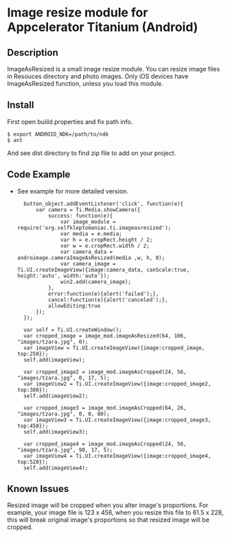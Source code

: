 Image resize module for Appcelerator Titanium (Android)
=========================================

Description
-------------------
ImageAsResized is a small image resize module. You can resize image files in Resouces directory and photo images.
Only iOS devices have ImageAsResized function, unless you load this module.


Install
-------------------

First open buiild.properties and fix path info.

	$ export ANDROID_NDK=/path/to/ndk
	$ ant

And see dist directory to find zip file to add on your project.

Code Example
-------------------
* See example for more detailed version.

		button_object.addEventListener('click', function(e){
			var camera = Ti.Media.showCamera({
				success: function(e){
					var image_module = require('org.selfkleptomaniac.ti.imageasresized');
					var media = e.media;
					var h = e.cropRect.height / 2;
					var w = e.cropRect.width / 2;
					var camera_data = androimage.cameraImageAsResized(media ,w, h, 0);
					var camera_image = Ti.UI.createImageView({image:camera_data, canScale:true, height:'auto', width:'auto'});
					win2.add(camera_image);
				},
				error:function(e){alert('failed');},
				cancel:function(e){alert('canceled');},
				allowEditing:true
			});
		});

		var self = Ti.UI.createWindow();
		var cropped_image = image_mod.imageAsResized(64, 106, "images/tzara.jpg", 0);
		var imageView = Ti.UI.createImageView({image:cropped_image, top:250});
		self.add(imageView);

		var cropped_image2 = image_mod.imageAsCropped(24, 56, "images/tzara.jpg", 0, 17, 5);
		var imageView2 = Ti.UI.createImageView({image:cropped_image2, top:380});
		self.add(imageView2);

		var cropped_image3 = image_mod.imageAsCropped(64, 26, "images/tzara.jpg", 0, 0, 80);
		var imageView3 = Ti.UI.createImageView({image:cropped_image3, top:450});
		self.add(imageView3);

		var cropped_image4 = image_mod.imageAsCropped(24, 56, "images/tzara.jpg", 90, 17, 5);
		var imageView4 = Ti.UI.createImageView({image:cropped_image4, top:520});
		self.add(imageView4);


Known Issues
-------------------
Resized image will be cropped when you alter image's proportions. For example, your image file is 123 x 456, when you resize this file to 61.5 x 228, this will break original image's proportions so that resized image will be cropped.
